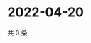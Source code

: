 # 2022-04-20

共 0 条

<!-- BEGIN WEIBO -->
<!-- 最后更新时间 Wed Apr 20 2022 17:15:50 GMT+0800 (China Standard Time) -->

<!-- END WEIBO -->
